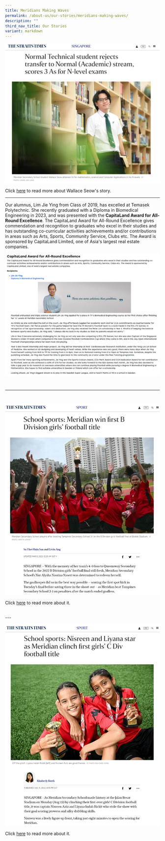 ```yaml
---
title: Meridians Making Waves
permalink: /about-us/our-stories/meridians-making-waves/
description: ""
third_nav_title: Our Stories
variant: markdown
---
```



![](/images/Meridians%20Making%20Waves/ST___18_Dec_2023.jpg)

Click [here](https://www.straitstimes.com/singapore/normal-technical-student-rejects-transfer-to-normal-academic-stream-scores-three-as-for-n-level-exams) to read more about Wallace Seow's story.

---

Our alumnus, Lim Jie Ying from Class of 2019, has excelled at Temasek Polytechnic. She recently graduated with a Diploma in Biomedical Engineering in 2023, and was presented with the **CapitaLand Award for All-Round Excellence**. The CapitaLand Award for All-Round Excellence gives commendation and recognition to graduates who excel in their studies and has outstanding co-curricular activities achievements and/or contributions in areas such as Arts, Sports, Community Service, Clubs etc. The Award is sponsored by CapitaLand Limited, one of Asia's largest real estate companies.

![](/images/Meridians%20Making%20Waves/lim%20jie%20ying.jpg)

<br>

---

<br>

![](/images/Meridians%20Making%20Waves/meridian%20making%20waves%2001.jpg)

Click [here](https://www.straitstimes.com/sport/schools/school-sports-meridian-win-first-b-division-girls-football-title) to read more about it.

<br>
---
<br>

![](/images/Meridians%20Making%20Waves/meridian%20making%20waves%2002.jpg)

Click [here](https://www.straitstimes.com/sport/schools/school-sports-nisreen-and-liyana-star-as-meridian-clinch-first-girls-c-div-football-title) to read more about it.
